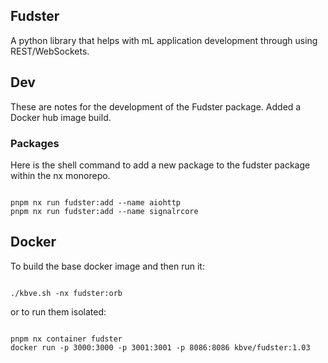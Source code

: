 ## Fudster

A python library that helps with mL application development through using REST/WebSockets.


## Dev

These are notes for the development of the Fudster package.
Added a Docker hub image build.

### Packages

Here is the shell command to add a new package to the fudster package within the nx monorepo.

```shell

pnpm nx run fudster:add --name aiohttp
pnpm nx run fudster:add --name signalrcore

```

## Docker 

To build the base docker image and then run it:

```shell

./kbve.sh -nx fudster:orb

```

or to run them isolated:

```shell

pnpm nx container fudster
docker run -p 3000:3000 -p 3001:3001 -p 8086:8086 kbve/fudster:1.03

```